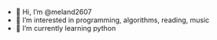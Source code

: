 - 👋 Hi, I’m @meland2607
- 👀 I’m interested in programming, algorithms, reading, music
- 🌱 I’m currently learning python


<!---
meland2607/meland2607 is a ✨ special ✨ repository because its `README.md` (this file) appears on your GitHub profile.
You can click the Preview link to take a look at your changes.
--->
